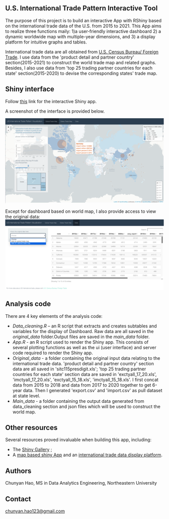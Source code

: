 ## U.S. International Trade Pattern Interactive Tool

The purpose of this project is to build an interactive App with RShiny based on the international trade data of the U.S. from 2015 to 2021.
This App aims to realize three functions maily:  1)a user‐friendly interactive dashboard 2) a dynamic worldwide map with multiple-year dimensions, and 3) a display platform for intuitive graphs and tables.

International trade data are all obtained from [U.S. Census Bureau/ Foreign Trade](https://www.census.gov/foreign-trade/data/index.html). I use data from the 'product detail and partner country' section(2015-2021) to construct the world trade map and related graphs. Besides, I also use data from 'top 25 trading partner countries for each state' section(2015-2020) to devise the corresponding states' trade map.   

## Shiny interface

Follow [this](https://us-international-trade-pattern-interactive-tool-chunyan-hao.shinyapps.io/RShiny/) link for the interactive Shiny app. 

A screenshot of the interface is provided below.

<img src="./global_trade_map.png" alt="Shiny app interface" style="width: 600px;"/>

Except for dashboard based on world map, I also provide access to view the original data:
<img src="./Data_table.png" alt="Data_table" style="width: 600px;"/>

## Analysis code

There are 4 key elements of the analysis code:
- *Data_cleaning.R* – an R script that extracts and creates subtables and variables for the display of Dashboard. Raw data are all saved in the *original_data* folder.Output files are saved in the *main_data* folder.
- *App.R* - an R script used to render the Shiny app. This consists of several plotting functions as well as the ui (user interface) and server code required to render the Shiny app. 
- *Original_data* - a folder containing the original input data relating to the international trade data. 'product detail and partner country' section data are all saved in 'sitc115presdigit.xls'; 'top 25 trading partner countries for each state' section data are saved in 'exctyall_17_20.xls', 'imctyall_17_20.xls', 'exctyall_15_18.xls', 'imctyall_15_18.xls'. I first concat data from 2015 to 2018 and data from 2017 to 2020 together to get 6-year data. Then I generated 'export.csv' and 'import.csv' as pull dataset at state level.
- *Main_data* - a folder containing the  output data generated from data_cleaning section and json files which will be used to construct the world map.

## Other resources

Several resources proved invaluable when building this app, including:
- The [Shiny Gallery](https://shiny.rstudio.com/gallery/) ;
- A [map based shiny App](https://shiny.rstudio.com/gallery/covid19-tracker.html) and an [international trade data display platform](https://shiny.rstudio.com/gallery/nz-trade-dash.html).

## Authors
Chunyan Hao, MS in Data Analytics Engineering, Northeastern University
## Contact
chunyan.hao123@gmail.com
